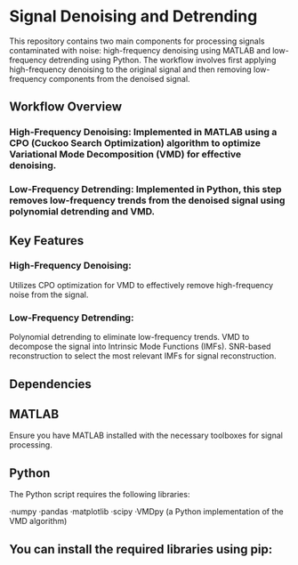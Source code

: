 # Signal Denoising and Detrending
This repository contains two main components for processing signals contaminated with noise: high-frequency denoising using MATLAB and low-frequency detrending using Python. The workflow involves first applying high-frequency denoising to the original signal and then removing low-frequency components from the denoised signal.

## Workflow Overview
### High-Frequency Denoising: Implemented in MATLAB using a CPO (Cuckoo Search Optimization) algorithm to optimize Variational Mode Decomposition (VMD) for effective denoising.
### Low-Frequency Detrending: Implemented in Python, this step removes low-frequency trends from the denoised signal using polynomial detrending and VMD.
## Key Features
### High-Frequency Denoising:
Utilizes CPO optimization for VMD to effectively remove high-frequency noise from the signal.
### Low-Frequency Detrending:
Polynomial detrending to eliminate low-frequency trends.
VMD to decompose the signal into Intrinsic Mode Functions (IMFs).
SNR-based reconstruction to select the most relevant IMFs for signal reconstruction.
## Dependencies
## MATLAB
Ensure you have MATLAB installed with the necessary toolboxes for signal processing.
## Python
The Python script requires the following libraries:

·numpy
·pandas
·matplotlib
·scipy
·VMDpy (a Python implementation of the VMD algorithm)
## You can install the required libraries using pip:

